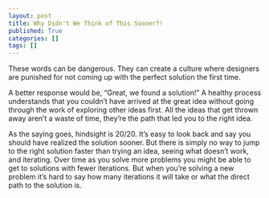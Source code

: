 ```yaml
---
layout: post
title: Why Didn't We Think of This Sooner?!
published: True
categories: []
tags: []
---
```


These words can be dangerous. They can create a culture where designers are punished for not coming up with the perfect solution the first time.

A better response would be, “Great, we found a solution!” A healthy process understands that you couldn’t have arrived at the great idea without going through the work of exploring other ideas first. All the ideas that get thrown away aren’t a waste of time, they’re the path that led you to the right idea.

As the saying goes, hindsight is 20/20. It’s easy to look back and say you should have realized the solution sooner. But there is simply no way to jump to the right solution faster than trying an idea, seeing what doesn’t work, and iterating. Over time as you solve more problems you might be able to get to solutions with fewer iterations. But when you’re solving a new problem it’s hard to say how many iterations it will take or what the direct path to the solution is.